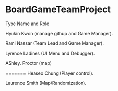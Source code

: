 # BoardGameTeamProject

Type Name and Role

Hyukin Kwon		(manage githup and Game Manager).

Rami Nassar (Team Lead and Game Manager).

Lyrence Ladines (UI Menu and Debugger).


AShley. Proctor (map)

=======
Heaseo Chung (Player control).

Laurence Smith (Map/Randomization).

